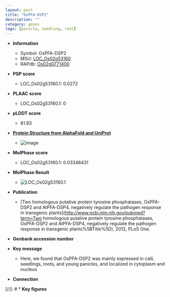 ```yaml
---
layout: post
title: "OsPFA-DSP2"
description: ""
category: genes
tags: [panicle, seedling, root]
---
```


* **Information**  
    + Symbol: OsPFA-DSP2  
    + MSU: [LOC_Os02g53160](http://rice.plantbiology.msu.edu/cgi-bin/ORF_infopage.cgi?orf=LOC_Os02g53160)  
    + RAPdb: [Os02g0771400](http://rapdb.dna.affrc.go.jp/viewer/gbrowse_details/irgsp1?name=Os02g0771400)  

* **PSP score**  
    + LOC_Os02g53160.1: 0.0272 

* **PLAAC score**  
    + LOC_Os02g53160.1: 0 

* **pLDDT score**
    + 81.83

* **[Protein Structure from AlphaFold and UniProt](https://www.uniprot.org/uniprotkb/Q0DX67/entry#structure)**
    + ![image](https://ricepsp.github.io/images/Q0/AF-Q0DX67-F1.png)

* **MolPhase score**
    + LOC_Os02g53160.1: 0.03346431

* **MolPhase Result**
    + ![LOC_Os02g53160.1](https://304243504.github.io/Pictures/LOC_Os02g/LOC_Os02g53160.1.png)

* **Publication**  
    + [Two homologous putative protein tyrosine phosphatases, OsPFA-DSP2 and AtPFA-DSP4, negatively regulate the pathogen response in transgenic plants](http://www.ncbi.nlm.nih.gov/pubmed?term=Two homologous putative protein tyrosine phosphatases, OsPFA-DSP2 and AtPFA-DSP4, negatively regulate the pathogen response in transgenic plants%5BTitle%5D), 2012, PLoS One.

* **Genbank accession number**  

* **Key message**  
    + Here, we found that OsPFA-DSP2 was mainly expressed in calli, seedlings, roots, and young panicles, and localized in cytoplasm and nucleus

* **Connection**  

[//]: # * **Key figures**  



